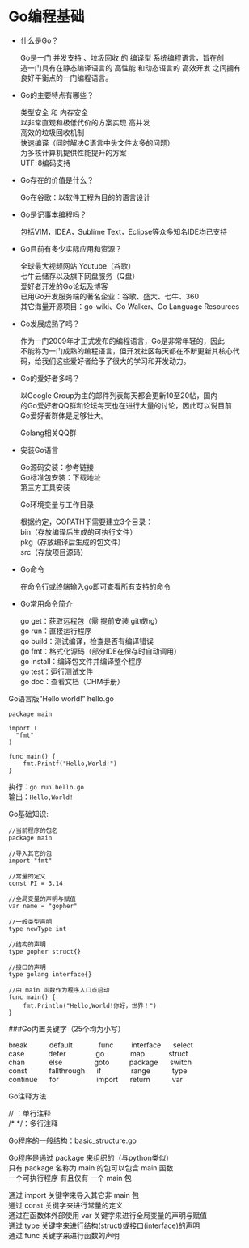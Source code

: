 Go编程基础
=====================
- 什么是Go？

  Go是一门 并发支持 、垃圾回收 的 编译型 系统编程语言，旨在创  
  造一门具有在静态编译语言的 高性能 和动态语言的 高效开发 之间拥有  
  良好平衡点的一门编程语言。  

- Go的主要特点有哪些？

  类型安全 和 内存安全  
  以非常直观和极低代价的方案实现 高并发  
  高效的垃圾回收机制  
  快速编译（同时解决C语言中头文件太多的问题）  
  为多核计算机提供性能提升的方案  
  UTF-8编码支持  

- Go存在的价值是什么？

  Go在谷歌：以软件工程为目的的语言设计

- Go是记事本编程吗？

  包括VIM，IDEA，Sublime Text，Eclipse等众多知名IDE均已支持

- Go目前有多少实际应用和资源？

  全球最大视频网站 Youtube（谷歌）   
  七牛云储存以及旗下网盘服务（Q盘）   
  爱好者开发的Go论坛及博客   
  已用Go开发服务端的著名企业：谷歌、盛大、七牛、360   
  其它海量开源项目：go-wiki、Go Walker、Go Language Resources   


- Go发展成熟了吗？

  作为一门2009年才正式发布的编程语言，Go是非常年轻的，因此   
  不能称为一门成熟的编程语言，但开发社区每天都在不断更新其核心代   
  码，给我们这些爱好者给予了很大的学习和开发动力。   

- Go的爱好者多吗？

  以Google Group为主的邮件列表每天都会更新10至20帖，国内   
  的Go爱好者QQ群和论坛每天也在进行大量的讨论，因此可以说目前   
  Go爱好者群体是足够壮大。  

  Golang相关QQ群

- 安装Go语言

  Go源码安装：参考链接   
  Go标准包安装：下载地址   
  第三方工具安装  
   
   
   
  Go环境变量与工作目录   
    
  根据约定，GOPATH下需要建立3个目录：  
  bin（存放编译后生成的可执行文件）  
  pkg（存放编译后生成的包文件）    
  src（存放项目源码）  


- Go命令

  在命令行或终端输入go即可查看所有支持的命令

- Go常用命令简介

  go get：获取远程包（需 提前安装 git或hg）   
  go run：直接运行程序   
  go build：测试编译，检查是否有编译错误   
  go fmt：格式化源码（部分IDE在保存时自动调用）   
  go install：编译包文件并编译整个程序   
  go test：运行测试文件   
  go doc：查看文档（CHM手册）   


Go语言版”Hello world!”
hello.go

	package main
	
	import (
	  "fmt"
	)
	
	func main() {
		fmt.Printf("Hello,World!")
	}

执行：`go run hello.go`   
输出：`Hello,World!`   

Go基础知识:

	//当前程序的包名
	package main 
	
	//导入其它的包
	import "fmt"
	
	//常量的定义
	const PI = 3.14
	
	//全局变量的声明与赋值
	var name = "gopher"
	
	//一般类型声明
	type newType int 
	
	//结构的声明
	type gopher struct{}
	
	//接口的声明
	type golang interface{}
	
	//由 main 函数作为程序入口点启动
	func main() {
		fmt.Println("Hello,World!你好，世界！")
	}

###Go内置关键字（25个均为小写）
<p>
break&nbsp;&nbsp;&nbsp;&nbsp;&nbsp;&nbsp;&nbsp;&nbsp;&nbsp;&nbsp;&nbsp;default&nbsp;&nbsp;&nbsp;&nbsp;&nbsp;&nbsp;&nbsp;&nbsp;&nbsp;&nbsp;&nbsp;&nbsp;&nbsp;func&nbsp;&nbsp;&nbsp;&nbsp;&nbsp;&nbsp;&nbsp;&nbsp;&nbsp;interface&nbsp;&nbsp;&nbsp;&nbsp;&nbsp;&nbsp;select<br/>
case&nbsp;&nbsp;&nbsp;&nbsp;&nbsp;&nbsp;&nbsp;&nbsp;&nbsp;&nbsp;&nbsp;&nbsp;defer&nbsp;&nbsp;&nbsp;&nbsp;&nbsp;&nbsp;&nbsp;&nbsp;&nbsp;&nbsp;&nbsp;&nbsp;&nbsp;&nbsp;&nbsp;go&nbsp;&nbsp;&nbsp;&nbsp;&nbsp;&nbsp;&nbsp;&nbsp;&nbsp;&nbsp;&nbsp;&nbsp;&nbsp;map&nbsp;&nbsp;&nbsp;&nbsp;&nbsp;&nbsp;&nbsp;&nbsp;&nbsp;&nbsp;&nbsp;&nbsp;struct<br/>
chan&nbsp;&nbsp;&nbsp;&nbsp;&nbsp;&nbsp;&nbsp;&nbsp;&nbsp;&nbsp;&nbsp;&nbsp;else&nbsp;&nbsp;&nbsp;&nbsp;&nbsp;&nbsp;&nbsp;&nbsp;&nbsp;&nbsp;&nbsp;&nbsp;&nbsp;&nbsp;&nbsp;&nbsp;goto&nbsp;&nbsp;&nbsp;&nbsp;&nbsp;&nbsp;&nbsp;&nbsp;&nbsp;&nbsp;package&nbsp;&nbsp;&nbsp;&nbsp;&nbsp;&nbsp;switch<br/>
const&nbsp;&nbsp;&nbsp;&nbsp;&nbsp;&nbsp;&nbsp;&nbsp;&nbsp;&nbsp;&nbsp;fallthrough&nbsp;&nbsp;&nbsp;&nbsp;&nbsp;&nbsp;if&nbsp;&nbsp;&nbsp;&nbsp;&nbsp;&nbsp;&nbsp;&nbsp;&nbsp;&nbsp;&nbsp;&nbsp;&nbsp;&nbsp;&nbsp;range&nbsp;&nbsp;&nbsp;&nbsp;&nbsp;&nbsp;&nbsp;&nbsp;&nbsp;&nbsp;&nbsp;type<br/>
continue&nbsp;&nbsp;&nbsp;&nbsp;&nbsp;&nbsp;for&nbsp;&nbsp;&nbsp;&nbsp;&nbsp;&nbsp;&nbsp;&nbsp;&nbsp;&nbsp;&nbsp;&nbsp;&nbsp;&nbsp;&nbsp;&nbsp;&nbsp;&nbsp;&nbsp;import&nbsp;&nbsp;&nbsp;&nbsp;&nbsp;&nbsp;return&nbsp;&nbsp;&nbsp;&nbsp;&nbsp;&nbsp;&nbsp;&nbsp;&nbsp;&nbsp;&nbsp;var<br>
</p>

Go注释方法    
    
// ：单行注释    
/* */：多行注释    


Go程序的一般结构：basic_structure.go    
    
Go程序是通过 package 来组织的（与python类似）    
只有 package 名称为 main 的包可以包含 main 函数    
一个可执行程序 有且仅有 一个 main 包    
    
通过 import 关键字来导入其它非 main 包    
通过 const 关键字来进行常量的定义    
通过在函数体外部使用 var 关键字来进行全局变量的声明与赋值    
通过 type 关键字来进行结构(struct)或接口(interface)的声明    
通过 func 关键字来进行函数的声明    
